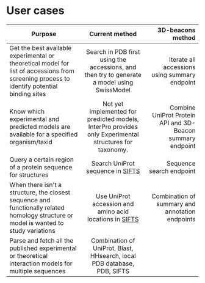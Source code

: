 # User cases

| Purpose | Current method | 3D-beacons method |  
|-----------|:-----------:|-----------:|  
| Get the best available experimental or theoretical model for list of accessions from screening process to identify potential binding sites | Search in PDB first using the accessions, and then try to generate a model using SwissModel  | Iterate all accessions using summary endpoint | 
| Know which experimental and predicted models are available for a specified organism/taxid | Not yet implemented for predicted models, InterPro provides only Experimental structures for taxonomy. | Combine UniProt Protein API and 3D-Beacon summary endpoint |
| Query a certain region of a protein sequence for structures | Search UniProt sequence in [SIFTS](https://www.ebi.ac.uk/pdbe/docs/sifts/) | Sequence search endpoint |  
| When there isn't a structure, the closest sequence and functionally related homology structure or model is wanted to study variations | Use UniProt accession and amino acid locations in [SIFTS](https://www.ebi.ac.uk/pdbe/docs/sifts/) | Combination of summary and annotation endpoints |
| Parse and fetch all the published experimental or theoretical interaction models for multiple sequences| Combination of UniProt, Blast, HHsearch, local PDB database, PDB, SIFTS | |

